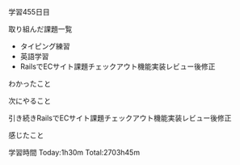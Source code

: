 学習455日目

取り組んだ課題一覧

- タイピング練習
- 英語学習
- RailsでECサイト課題チェックアウト機能実装レビュー後修正

わかったこと

次にやること

引き続きRailsでECサイト課題チェックアウト機能実装レビュー後修正

感じたこと

学習時間 Today:1h30m Total:2703h45m